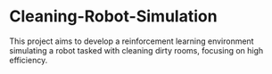 # Cleaning-Robot-Simulation
This project aims to develop a reinforcement learning environment simulating a robot tasked with cleaning dirty rooms, focusing on high efficiency.

